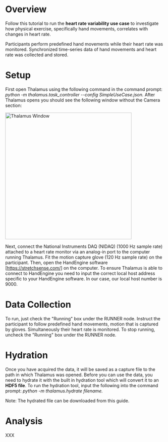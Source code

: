 # Overview
Follow this tutorial to run the **heart rate variability use case** to investigate how physical exercise, specifically hand movements, correlates with changes in heart rate.

Participants perform predefined hand movements while their heart rate was monitored. Synchronized time-series data of hand movements and heart rate was collected and stored. 

# Setup
First open Thalamus using the following command in the command prompt: *python -m thalamus.task_controller --config SimpleUseCase.json.* After Thalamus opens you should see the following window without the Camera section:

<img src="https://github.com/user-attachments/assets/6c460c7a-2a4c-47d4-909c-ab1f9c67800c" alt="Thalamus Window" width="400"/>


Next, connect the National Instruments DAQ (NIDAQ) (1000 Hz sample rate) attached to a heart rate monitor via an analog-in port to the computer running Thalamus. Fit the motion capture glove (120 Hz sample rate) on the participant. Then, open the HandEngine software [https://stretchsense.com/] on the computer. To ensure Thalamus is able to connect to HandEngine you need to input the correct local host address specific to your HandEngine software. In our case, our local host number is 9000.

# Data Collection

To run, just check the "Running" box under the RUNNER node. Instruct the participant to follow predefined hand movements, motion that is captured by gloves. Simultaneously their heart rate is monitored. To stop running, uncheck the "Running" box under the RUNNER node. 

# Hydration
Once you have acquired the data, it will be saved as a capture file to the path in which Thalamus was opened. Before you can use the data, you need to hydrate it with the built in hydration tool which will convert it to an **HDF5 file**. To run the hydration tool, input the following into the command prompt: *python -m thalamus.hydrate filename.* 

Note: The hydrated file can be downloaded from this guide.

# Analysis
XXX
